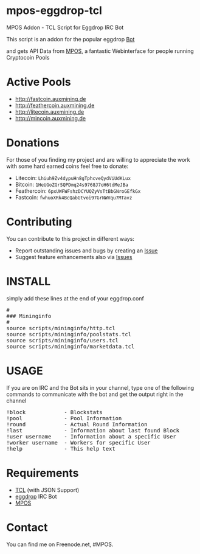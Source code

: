 mpos-eggdrop-tcl
================

MPOS Addon - TCL Script for Eggdrop IRC Bot

This script is an addon for the popular eggdrop <a href="http://www.eggheads.org" target="_blank">Bot</a>

and gets API Data from <a href="https://github.com/TheSerapher/php-mpos" target="_blank">MPOS</a>, 
a fantastic Webinterface for people running Cryptocoin Pools

Active Pools
================

* http://fastcoin.auxmining.de
* http://feathercoin.auxmining.de
* http://litecoin.auxmining.de
* http://mincoin.auxmining.de

Donations
================

For those of you finding my project and are willing to appreciate the work
with some hard earned coins feel free to donate:

* Litecoin:    `Lhiuh9Zv4dypuHn8gTphcveQydViUdKLux`
* Bitcoin:     `1HeUGoZGrSQPDmq24s9768J7oH6tdMeJBa`
* Feathercoin: `6pxUWFWFshzDCYUQZyVsTtBbGNroGEfkGx`
* Fastcoin:    `fwhuoXRk4BcQabGtvoi97GrNWVqu7MTavz`

Contributing
================

You can contribute to this project in different ways:

* Report outstanding issues and bugs by creating an [Issue][1]
* Suggest feature enhancements also via [Issues][1]

INSTALL
================

simply add these lines at the end of your eggdrop.conf

<pre>
#
### Mininginfo
#
source scripts/mininginfo/http.tcl
source scripts/mininginfo/poolstats.tcl
source scripts/mininginfo/users.tcl
source scripts/mininginfo/marketdata.tcl
</pre>

USAGE
================

If you are on IRC and the Bot sits in your channel, type one of the following commands to
communicate with the bot and get the output right in the channel

<pre>
!block            - Blockstats
!pool             - Pool Information
!round            - Actual Round Information
!last             - Information about last found Block
!user username    - Information about a specific User
!worker username  - Workers for specific User
!help             - This help text
</pre>

Requirements 
================

 - <a href="http://www.tcl.tk" target="_blank">TCL</a> (with JSON Support)
 - <a href="http://www.eggheads.org" target="_blank">eggdrop</a> IRC Bot
 - <a href="https://github.com/TheSerapher/php-mpos" target="_blank">MPOS</a>


Contact
================

You can find me on Freenode.net, #MPOS.

[1]: https://github.com/iAmShorty/mpos-eggdrop-tcl/issues "Issue"
